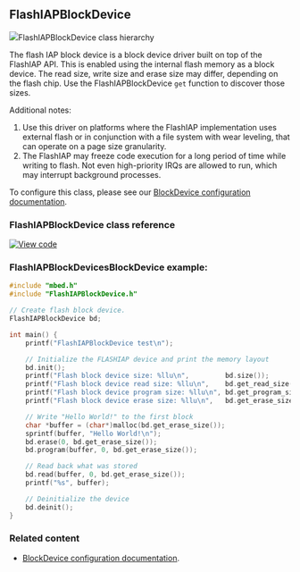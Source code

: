 ## FlashIAPBlockDevice

<span class="images">![](https://os.mbed.com/docs/v5.11/mbed-os-api-doxy/class_flash_i_a_p_block_device.png)<span>FlashIAPBlockDevice class hierarchy</span></span>

The flash IAP block device is a block device driver built on top of the FlashIAP API. This is enabled using the internal flash memory as a block device. The read size, write size and erase size may differ, depending on the flash chip. Use the FlashIAPBlockDevice `get` function to discover those sizes.

Additional notes:

1. Use this driver on platforms where the FlashIAP implementation uses external flash or in conjunction with a file system with wear leveling, that can operate on a page size granularity.
1. The FlashIAP may freeze code execution for a long period of time while writing to flash. Not even high-priority IRQs are allowed to run, which may interrupt background processes.

To configure this class, please see our [BlockDevice configuration documentation](../reference/storage.html#blockdevice-default-configuration).

### FlashIAPBlockDevice class reference

[![View code](https://www.mbed.com/embed/?type=library)](https://os.mbed.com/docs/v5.11/mbed-os-api-doxy/class_flash_i_a_p_block_device.html)

### FlashIAPBlockDevicesBlockDevice example:

``` cpp TODO
#include "mbed.h"
#include "FlashIAPBlockDevice.h"

// Create flash block device.
FlashIAPBlockDevice bd;

int main() {
    printf("FlashIAPBlockDevice test\n");

    // Initialize the FLASHIAP device and print the memory layout
    bd.init();
    printf("Flash block device size: %llu\n",         bd.size());
    printf("Flash block device read size: %llu\n",    bd.get_read_size());
    printf("Flash block device program size: %llu\n", bd.get_program_size());
    printf("Flash block device erase size: %llu\n",   bd.get_erase_size());

    // Write "Hello World!" to the first block
    char *buffer = (char*)malloc(bd.get_erase_size());
    sprintf(buffer, "Hello World!\n");
    bd.erase(0, bd.get_erase_size());
    bd.program(buffer, 0, bd.get_erase_size());

    // Read back what was stored
    bd.read(buffer, 0, bd.get_erase_size());
    printf("%s", buffer);

    // Deinitialize the device
    bd.deinit();
}
```

### Related content

- [BlockDevice configuration documentation](../reference/storage.html#blockdevice-default-configuration).
